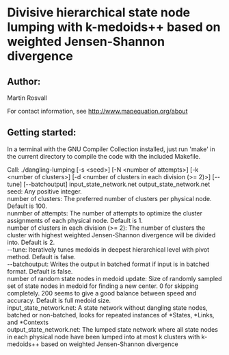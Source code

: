 # Divisive hierarchical state node lumping with k-medoids++ based on weighted Jensen-Shannon divergence

## Author:

Martin Rosvall

For contact information, see http://www.mapequation.org/about


## Getting started:

In a terminal with the GNU Compiler Collection installed,
just run 'make' in the current directory to compile the
code with the included Makefile.


Call: ./dangling-lumping [-s \<seed\>]  [-N \<number of attempts\>] [-k \<number of clusters\>] [-d \<number of clusters in each division (>= 2)\>] [--tune] [--batchoutput] input_state_network.net output_state_network.net  
seed: Any positive integer.  
number of clusters: The preferred number of clusters per physical node. Default is 100.  
nunmber of attempts: The number of attempts to optimize the cluster assignments of each physical node. Default is 1.  
number of clusters in each division (>= 2): The number of clusters the cluster with highest weighted Jensen-Shannon divergence will be divided into. Default is 2.  
--tune: Iteratively tunes medoids in deepest hierarchical level with pivot method. Default is false.  
--batchoutput: Writes the output in batched format if input is in batched format. Default is false.  
number of random state nodes in medoid update: Size of randomly sampled set of state nodes in medoid for finding a new center. 0 for skipping completely. 200 seems to give a good balance between speed and accuracy. Default is full medoid size.   
input_state_network.net: A state network without dangling state nodes, batched or non-batched, looks for repeated instances of *States, *Links, and *Contexts  
output_state_network.net: The lumped state network where all state nodes in each physical node have been lumped into at most k clusters with k-medoids++ based on weighted Jensen-Shannon divergence  